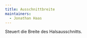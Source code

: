 ```yaml
---
title: Ausschnittbreite
maintainers:
  - Jonathan Haas
---
```


Steuert die Breite des Halsausschnitts.
